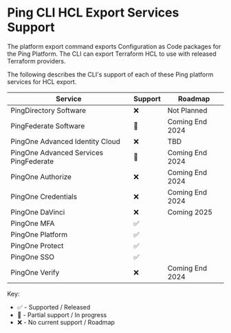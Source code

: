 # Ping CLI HCL Export Services Support

The platform export command exports Configuration as Code packages for the Ping Platform. The CLI can export Terraform HCL to use with released Terraform providers.

The following describes the CLI's support of each of these Ping platform services for HCL export.

| Service             | Support | Roadmap |
| ------------------- | ---- | ------- |
| PingDirectory Software | :x: | Not Planned |
| PingFederate Software | :large_orange_diamond: | Coming End 2024 |
| PingOne Advanced Identity Cloud | :x: | TBD |
| PingOne Advanced Services PingFederate | :large_orange_diamond: | Coming End 2024 |
| PingOne Authorize   | :x: | Coming End 2024 |
| PingOne Credentials | :x: | Coming End 2024 |
| PingOne DaVinci     | :x: | Coming 2025 |
| PingOne MFA         | :white_check_mark: |  |
| PingOne Platform    | :white_check_mark: |  |
| PingOne Protect     | :white_check_mark: |  |
| PingOne SSO         | :white_check_mark: |  |
| PingOne Verify      | :x: | Coming End 2024 |

Key:
* :white_check_mark: - Supported / Released
* :large_orange_diamond: - Partial support / In progress
* :x: - No current support / Roadmap